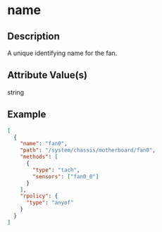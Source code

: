 # name

## Description

A unique identifying name for the fan.

## Attribute Value(s)

string

## Example

```json
[
  {
    "name": "fan0",
    "path": "/system/chassis/motherboard/fan0",
    "methods": [
      {
        "type": "tach",
        "sensors": ["fan0_0"]
      }
    ],
    "rpolicy": {
      "type": "anyof"
    }
  }
]
```
